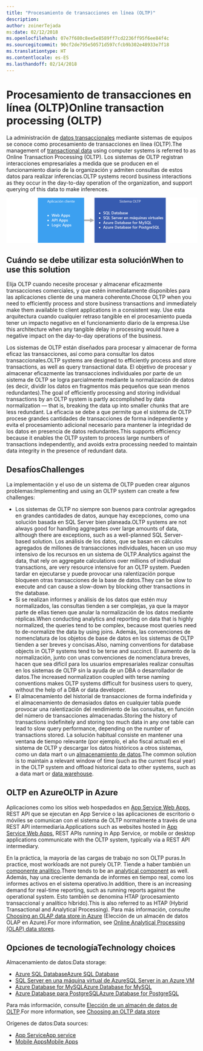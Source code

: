 ```yaml
---
title: "Procesamiento de transacciones en línea (OLTP)"
description: 
author: zoinerTejada
ms:date: 02/12/2018
ms.openlocfilehash: 07e7f680c8ee5e8589ff7cd2236ff95f6ee84f4c
ms.sourcegitcommit: 90cf2de795e50571d597cfcb9b302e48933e7f18
ms.translationtype: HT
ms.contentlocale: es-ES
ms.lasthandoff: 02/14/2018
---
```

# <a name="online-transaction-processing-oltp"></a><span data-ttu-id="b4567-102">Procesamiento de transacciones en línea (OLTP)</span><span class="sxs-lookup"><span data-stu-id="b4567-102">Online transaction processing (OLTP)</span></span>

<span data-ttu-id="b4567-103">La administración de [datos transaccionales](../concepts/transactional-data.md) mediante sistemas de equipos se conoce como procesamiento de transacciones en línea (OLTP).</span><span class="sxs-lookup"><span data-stu-id="b4567-103">The management of [transactional data](../concepts/transactional-data.md) using computer systems is referred to as Online Transaction Processing (OLTP).</span></span> <span data-ttu-id="b4567-104">Los sistemas de OLTP registran interacciones empresariales a medida que se producen en el funcionamiento diario de la organización y admiten consultas de estos datos para realizar inferencias.</span><span class="sxs-lookup"><span data-stu-id="b4567-104">OLTP systems record business interactions as they occur in the day-to-day operation of the organization, and support querying of this data to make inferences.</span></span>

![OLTP en Azure](./images/oltp-data-pipeline.png)

## <a name="when-to-use-this-solution"></a><span data-ttu-id="b4567-106">Cuándo se debe utilizar esta solución</span><span class="sxs-lookup"><span data-stu-id="b4567-106">When to use this solution</span></span>

<span data-ttu-id="b4567-107">Elija OLTP cuando necesite procesar y almacenar eficazmente transacciones comerciales, y que estén inmediatamente disponibles para las aplicaciones cliente de una manera coherente.</span><span class="sxs-lookup"><span data-stu-id="b4567-107">Choose OLTP when you need to efficiently process and store business transactions and immediately make them available to client applications in a consistent way.</span></span> <span data-ttu-id="b4567-108">Use esta arquitectura cuando cualquier retraso tangible en el procesamiento pueda tener un impacto negativo en el funcionamiento diario de la empresa.</span><span class="sxs-lookup"><span data-stu-id="b4567-108">Use this architecture when any tangible delay in processing would have a negative impact on the day-to-day operations of the business.</span></span>

<span data-ttu-id="b4567-109">Los sistemas de OLTP están diseñados para procesar y almacenar de forma eficaz las transacciones, así como para consultar los datos transaccionales.</span><span class="sxs-lookup"><span data-stu-id="b4567-109">OLTP systems are designed to efficiently process and store transactions, as well as query transactional data.</span></span> <span data-ttu-id="b4567-110">El objetivo de procesar y almacenar eficazmente las transacciones individuales por parte de un sistema de OLTP se logra parcialmente mediante la normalización de datos (es decir, dividir los datos en fragmentos más pequeños que sean menos redundantes).</span><span class="sxs-lookup"><span data-stu-id="b4567-110">The goal of efficiently processing and storing individual transactions by an OLTP system is partly accomplished by data normalization &mdash; that is, breaking the data up into smaller chunks that are less redundant.</span></span> <span data-ttu-id="b4567-111">La eficacia se debe a que permite que el sistema de OLTP procese grandes cantidades de transacciones de forma independiente y evita el procesamiento adicional necesario para mantener la integridad de los datos en presencia de datos redundantes.</span><span class="sxs-lookup"><span data-stu-id="b4567-111">This supports efficiency because it enables the OLTP system to process large numbers of transactions independently, and avoids extra processing needed to maintain data integrity in the presence of redundant data.</span></span>

## <a name="challenges"></a><span data-ttu-id="b4567-112">Desafíos</span><span class="sxs-lookup"><span data-stu-id="b4567-112">Challenges</span></span>
<span data-ttu-id="b4567-113">La implementación y el uso de un sistema de OLTP pueden crear algunos problemas:</span><span class="sxs-lookup"><span data-stu-id="b4567-113">Implementing and using an OLTP system can create a few challenges:</span></span>

- <span data-ttu-id="b4567-114">Los sistemas de OLTP no siempre son buenos para controlar agregados en grandes cantidades de datos, aunque hay excepciones, como una solución basada en SQL Server bien planeada.</span><span class="sxs-lookup"><span data-stu-id="b4567-114">OLTP systems are not always good for handling aggregates over large amounts of data, although there are exceptions, such as a well-planned SQL Server-based solution.</span></span> <span data-ttu-id="b4567-115">Los análisis de los datos, que se basan en cálculos agregados de millones de transacciones individuales, hacen un uso muy intensivo de los recursos en un sistema de OLTP.</span><span class="sxs-lookup"><span data-stu-id="b4567-115">Analytics against the data, that rely on aggregate calculations over millions of individual transactions, are very resource intensive for an OLTP system.</span></span> <span data-ttu-id="b4567-116">Pueden tardar en ejecutarse y puede provocar una ralentización porque bloqueen otras transacciones de la base de datos.</span><span class="sxs-lookup"><span data-stu-id="b4567-116">They can be slow to execute and can cause a slow-down by blocking other transactions in the database.</span></span>
- <span data-ttu-id="b4567-117">Si se realizan informes y análisis de los datos que estén muy normalizados, las consultas tienden a ser complejas, ya que la mayor parte de ellas tienen que anular la normalización de los datos mediante réplicas.</span><span class="sxs-lookup"><span data-stu-id="b4567-117">When conducting analytics and reporting on data that is highly normalized, the queries tend to be complex, because most queries need to de-normalize the data by using joins.</span></span> <span data-ttu-id="b4567-118">Además, las convenciones de nomenclatura de los objetos de base de datos en los sistemas de OLTP tienden a ser breves y concisas.</span><span class="sxs-lookup"><span data-stu-id="b4567-118">Also, naming conventions for database objects in OLTP systems tend to be terse and succinct.</span></span> <span data-ttu-id="b4567-119">El aumento de la normalización, junto con unas convenciones de nomenclatura breves, hacen que sea difícil para los usuarios empresariales realizar consultas en los sistemas de OLTP sin la ayuda de un DBA o desarrollador de datos.</span><span class="sxs-lookup"><span data-stu-id="b4567-119">The increased normalization coupled with terse naming conventions makes OLTP systems difficult for business users to query, without the help of a DBA or data developer.</span></span>
- <span data-ttu-id="b4567-120">El almacenamiento del historial de transacciones de forma indefinida y el almacenamiento de demasiados datos en cualquier tabla puede provocar una ralentización del rendimiento de las consultas, en función del número de transacciones almacenadas.</span><span class="sxs-lookup"><span data-stu-id="b4567-120">Storing the history of transactions indefinitely and storing too much data in any one table can lead to slow query performance, depending on the number of transactions stored.</span></span> <span data-ttu-id="b4567-121">La solución habitual consiste en mantener una ventana de tiempo relevante (por ejemplo, el año fiscal actual) en el sistema de OLTP y descargar los datos históricos a otros sistemas, como un data mart o un [almacenamiento de datos](../technology-choices/data-warehouses.md).</span><span class="sxs-lookup"><span data-stu-id="b4567-121">The common solution is to maintain a relevant window of time (such as the current fiscal year) in the OLTP system and offload historical data to other systems, such as a data mart or [data warehouse](../technology-choices/data-warehouses.md).</span></span>

## <a name="oltp-in-azure"></a><span data-ttu-id="b4567-122">OLTP en Azure</span><span class="sxs-lookup"><span data-stu-id="b4567-122">OLTP in Azure</span></span>

<span data-ttu-id="b4567-123">Aplicaciones como los sitios web hospedados en [App Service Web Apps](/azure/app-service/app-service-web-overview), REST API que se ejecutan en App Service o las aplicaciones de escritorio o móviles se comunican con el sistema de OLTP normalmente a través de una REST API intermediaria.</span><span class="sxs-lookup"><span data-stu-id="b4567-123">Applications such as websites hosted in [App Service Web Apps](/azure/app-service/app-service-web-overview), REST APIs running in App Service, or mobile or desktop applications communicate with the OLTP system, typically via a REST API intermediary.</span></span>

<span data-ttu-id="b4567-124">En la práctica, la mayoría de las cargas de trabajo no son OLTP puras.</span><span class="sxs-lookup"><span data-stu-id="b4567-124">In practice, most workloads are not purely OLTP.</span></span> <span data-ttu-id="b4567-125">Tiende a haber también un [componente analítico](../scenarios/online-analytical-processing.md).</span><span class="sxs-lookup"><span data-stu-id="b4567-125">There tends to be an [analytical component](../scenarios/online-analytical-processing.md) as well.</span></span> <span data-ttu-id="b4567-126">Además, hay una creciente demanda de informes en tiempo real, como los informes activos en el sistema operativo.</span><span class="sxs-lookup"><span data-stu-id="b4567-126">In addition, there is an increasing demand for real-time reporting, such as running reports against the operational system.</span></span> <span data-ttu-id="b4567-127">Esto también se denomina HTAP (procesamiento transaccional y analítico híbrido).</span><span class="sxs-lookup"><span data-stu-id="b4567-127">This is also referred to as HTAP (Hybrid Transactional and Analytical Processing).</span></span> <span data-ttu-id="b4567-128">Para más información, consulte [Choosing an OLAP data store in Azure](../technology-choices/olap-data-stores.md) (Elección de un almacén de datos OLAP en Azure).</span><span class="sxs-lookup"><span data-stu-id="b4567-128">For more information, see [Online Analytical Processing (OLAP) data stores](../technology-choices/olap-data-stores.md).</span></span>

## <a name="technology-choices"></a><span data-ttu-id="b4567-129">Opciones de tecnología</span><span class="sxs-lookup"><span data-stu-id="b4567-129">Technology choices</span></span>

<span data-ttu-id="b4567-130">Almacenamiento de datos:</span><span class="sxs-lookup"><span data-stu-id="b4567-130">Data storage:</span></span>

- [<span data-ttu-id="b4567-131">Azure SQL Database</span><span class="sxs-lookup"><span data-stu-id="b4567-131">Azure SQL Database</span></span>](/azure/sql-database/)
- [<span data-ttu-id="b4567-132">SQL Server en una máquina virtual de Azure</span><span class="sxs-lookup"><span data-stu-id="b4567-132">SQL Server in an Azure VM</span></span>](/azure/virtual-machines/windows/sql/virtual-machines-windows-sql-server-iaas-overview?toc=%2Fazure%2Fvirtual-machines%2Fwindows%2Ftoc.json)
- [<span data-ttu-id="b4567-133">Azure Database for MySQL</span><span class="sxs-lookup"><span data-stu-id="b4567-133">Azure Database for MySQL</span></span>](/azure/mysql/)
- [<span data-ttu-id="b4567-134">Azure Database para PostgreSQL</span><span class="sxs-lookup"><span data-stu-id="b4567-134">Azure Database for PostgreSQL</span></span>](/azure/postgresql/)

<span data-ttu-id="b4567-135">Para más información, consulte [Elección de un almacén de datos de OLTP](../technology-choices/oltp-data-stores.md).</span><span class="sxs-lookup"><span data-stu-id="b4567-135">For more information, see [Choosing an OLTP data store](../technology-choices/oltp-data-stores.md)</span></span>

<span data-ttu-id="b4567-136">Orígenes de datos:</span><span class="sxs-lookup"><span data-stu-id="b4567-136">Data sources:</span></span>

- [<span data-ttu-id="b4567-137">App Service</span><span class="sxs-lookup"><span data-stu-id="b4567-137">App service</span></span>](/azure/app-service/)
- [<span data-ttu-id="b4567-138">Mobile Apps</span><span class="sxs-lookup"><span data-stu-id="b4567-138">Mobile Apps</span></span>](/azure/app-service-mobile/)

